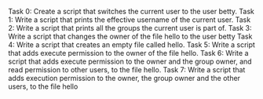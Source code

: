 Task 0: Create a script that switches the current user to the user betty.
Task 1: Write a script that prints the effective username of the current user.
Task 2: Write a script that prints all the groups the current user is part of.
Task 3: Write a script that changes the owner of the file hello to the user betty
Task 4: Write a script that creates an empty file called hello.
Task 5: Write a script that adds execute permission to the owner of the file hello.
Task 6: Write a script that adds execute permission to the owner and the group owner, and read permission to other users, to the file hello.
Task 7: Write a script that adds execution permission to the owner, the group owner and the other users, to the file hello
